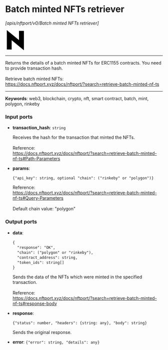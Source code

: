 # Batch minted NFTs retriever

_[apis/nftport/v0/Batch minted NFTs retriever]_

![icon](</assets/icons/352b98b2-6df6-4a21-93e1-a31cf5b9311d.png>)

---

Returns the details of a batch minted NFTs for ERC1155 contracts. You need to provide transaction hash.<br>
<br>
Retrieve batch minted NFTs:<br>
https://docs.nftport.xyz/docs/nftport/?search=retrieve-batch-minted-nf-ts<br>

---

__Keywords__: web3, blockchain, crypto, nft, smart contract, batch, mint, polygon, rinkeby

### Input ports

* __transaction_hash__: ` string `

    Receives the hash for the transaction that minted the NFTs.<br>
    <br>
    Reference:<br>
    https://docs.nftport.xyz/docs/nftport/?search=retrieve-batch-minted-nf-ts#Path-Parameters<br>


* __params__: 
    ```
    {"api_key": string, optional "chain": ("rinkeby" or "polygon")}
    ```

    Reference:<br>
    https://docs.nftport.xyz/docs/nftport/?search=retrieve-batch-minted-nf-ts#Query-Parameters<br>
    <br>
    Default chain value: "polygon"<br>

### Output ports

* __data__: 
    ```
    {
      "response": "OK",
      "chain": ("polygon" or "rinkeby"),
      "contract_address": string,
      "token_ids": string[]
    }
    ```

    Sends the data of the NFTs which were minted in the specified transaction.<br>
    <br>
    Reference:<br>
    https://docs.nftport.xyz/docs/nftport/?search=retrieve-batch-minted-nf-ts#response-body<br>


* __response__: 
    ```
    {"status": number, "headers": {string: any}, "body": string}
    ```

    Sends the original response.<br>


* __error__: ` {"error": string, "details": any} `

